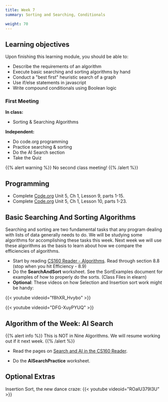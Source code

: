 ```yaml
---
title: Week 7
summary: Sorting and Searching, Conditionals

weight: 70
---
```


## Learning objectives

Upon finishing this learning module, you should be able to:

* Describe the requirements of an algorithm
* Execute basic searching and sorting algorithms by hand
* Conduct a "best first" heuristic search of a graph
* Use if/else statements in javascript
* Write compound conditionals using Boolean logic

### First Meeting

**In class:**

* Sorting & Searching Algorithms

**Independent:**

* Do code.org programming
* Practice searching & sorting
* Do the AI Search section
* Take the Quiz

{{% alert warning %}}
No second class meeting!
{{% /alert %}}

## Programming

* Complete [Code.org](https://studio.code.org/home) Unit 5, Ch 1, Lesson 9, parts 1-15.
* Complete [Code.org](https://studio.code.org/home) Unit 5, Ch 1, Lesson 10, parts 1-23.

## Basic Searching And Sorting Algorithms

Searching and sorting are two fundamental tasks that any program dealing with lists
of data generally needs to do. We will be studying some algorithms for accomplishing
these tasks this week. Next week we will use these algorithms as the basis to learn about
how we compare the efficiencies of algorithms.

* Start by reading [CS160 Reader - Algorithms](http://computerscience.chemeketa.edu/cs160Reader/Algorithms/index.html).
Read through section 8.8 (stop when you hit Efficiency - 8.9)
* Do the **SearchAndSort** worksheet. See the SortExamples document for examples of how to properly
do the sorts. (Class Files in elearn)
* **Optional**: These videos on how Selection and Insertion sort work might be handy:

{{< youtube videoid="f8hXR_Hvybo" >}}

{{< youtube videoid="DFG-XuyPYUQ" >}}

## Algorithm of the Week: AI Search

{{% alert info %}}
This is NOT in Nine Algorithms. We will resume working out if it next week.
{{% /alert %}}

* Read the pages on [Search and AI in the CS160 Reader](http://computerscience.chemeketa.edu/cs160Reader/NineAlgorithms/SearchAI/index.html).

* Do the **AISearchPractice** worksheet.

## Optional Extras

Insertion Sort, the new dance craze:
{{< youtube videoid="ROalU379l3U" >}}
